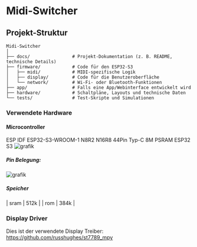 # Midi-Switcher

## Projekt-Struktur
```plaintext
Midi-Switcher
│
├── docs/                # Projekt-Dokumentation (z. B. README, technische Details)
├── firmware/            # Code für den ESP32-S3
│   ├── midi/            # MIDI-spezifische Logik
│   ├── display/         # Code für die Benutzeroberfläche
│   └── network/         # Wi-Fi- oder Bluetooth-Funktionen
├── app/                 # Falls eine App/Webinterface entwickelt wird
├── hardware/            # Schaltpläne, Layouts und technische Daten
└── tests/               # Test-Skripte und Simulationen
```

### Verwendete Hardware
#### Microcontroller
ESP IDF ESP32-S3-WROOM-1 N8R2 N16R8 44Pin Typ-C 8M PSRAM ESP32 S3
![grafik](https://github.com/user-attachments/assets/50c4f84c-c387-48bf-b7e6-bd904acaf6c0)

##### Pin Belegung:
![grafik](https://github.com/user-attachments/assets/92232a4a-0546-43f3-85ab-d18417186266)
##### Speicher
| sram | 512k |
| rom | 384k |


### Display Driver
Dies ist der verwendete Display Treiber: https://github.com/russhughes/st7789_mpy
